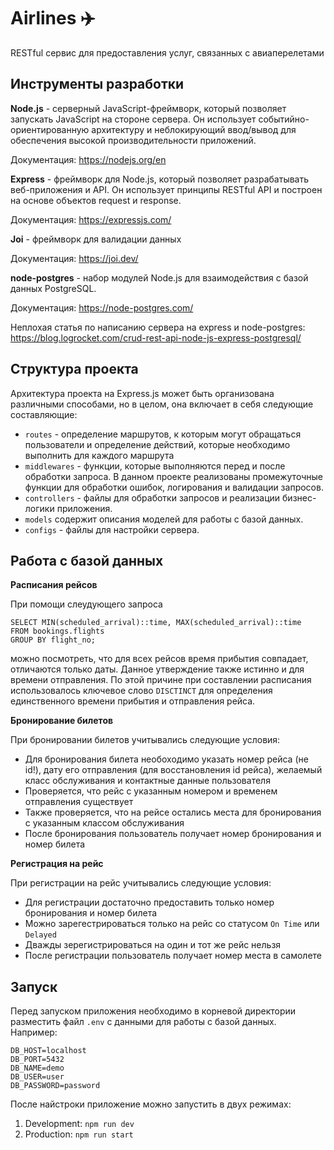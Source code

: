 # Airlines ✈️
RESTful сервис для предоставления услуг, связанных с авиаперелетами

## Инструменты разработки
**Node.js** - серверный JavaScript-фреймворк, который позволяет запускать JavaScript на стороне сервера. Он использует событийно-ориентированную архитектуру и неблокирующий ввод/вывод для обеспечения высокой производительности приложений.

Документация: https://nodejs.org/en

**Express** - фреймворк для Node.js, который позволяет разрабатывать веб-приложения и API. Он использует принципы RESTful API и построен на основе объектов request и response.

Документация: https://expressjs.com/

**Joi** - фреймворк для валидации данных

Документация: https://joi.dev/

**node-postgres** - набор модулей Node.js для взаимодействия с базой данных PostgreSQL.

Документация: https://node-postgres.com/

Неплохая статья по написанию сервера на express и node-postgres: https://blog.logrocket.com/crud-rest-api-node-js-express-postgresql/

## Структура проекта
Архитектура проекта на Express.js может быть организована различными способами, но в целом, она включает в себя следующие составляющие:
* `routes` - определение маршрутов, к которым могут обращаться пользователи и определение действий, которые необходимо выполнить для каждого маршрута
* `middlewares` - функции, которые выполняются перед и после обработки запроса. В данном проекте реализованы промежуточные функции для обработки ошибок, логирования и валидации запросов.
* `controllers` - файлы для обработки запросов и реализации бизнес-логики приложения.
* `models` содержит описания моделей для работы с базой данных.
* `configs` - файлы для настройки сервера.

## Работа с базой данных
**Расписания рейсов**

При помощи слеудующего запроса
```
SELECT MIN(scheduled_arrival)::time, MAX(scheduled_arrival)::time
FROM bookings.flights
GROUP BY flight_no;
```
можно посмотреть, что для всех рейсов время прибытия совпадает, отличаются только даты. Данное утверждение также истинно и для времени отправления. По этой причине при составлении расписания использовалось ключевое слово `DISCTINCT` для определения единственного времени прибытия и отправления рейса.

**Бронирование билетов**

При бронировании билетов учитывались следующие условия:
* Для бронирования билета необоходимо указать номер рейса (не id!), дату его отправления (для восстановления id рейса), желаемый класс обслуживания и контактные данные пользователя
* Проверяется, что рейс с указанным номером и временем отправления существует
* Также проверяется, что на рейсе остались места для бронирования с указанным классом обслуживания
* После бронирования пользователь получает номер бронирования и номер билета

**Регистрация на рейс**

При регистрации на рейс учитывались следующие условия:
* Для регистрации достаточно предоставить только номер бронирования и номер билета
* Можно зарегестрироваться только на рейс со статусом `On Time` или `Delayed`
* Дважды зерегистрироваться на один и тот же рейс нельзя
* После регистрации пользователь получает номер места в самолете

## Запуск
Перед запуском приложения необходимо в корневой директории разместить файл `.env` с данными для работы с базой данных. Например:
```
DB_HOST=localhost
DB_PORT=5432
DB_NAME=demo
DB_USER=user
DB_PASSWORD=password
```

После найстроки приложение можно запустить в двух режимах:
1. Development: `npm run dev`
2. Production: `npm run start`
